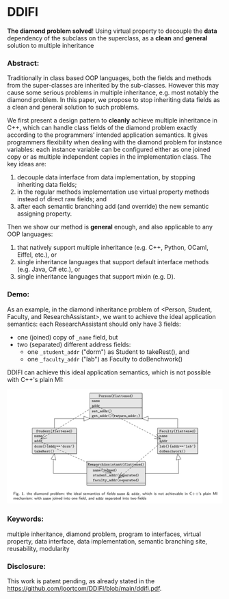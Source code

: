 # DDIFI
**The diamond problem solved**! Using virtual property to
decouple the **data** dependency of the subclass on the
superclass, as a **clean** and **general** solution to multiple
inheritance

### Abstract:

Traditionally in class based OOP languages, both the fields and methods from the super-classes are
inherited by the sub-classes. However this may cause some serious problems in multiple inheritance,
e.g. most notably the diamond problem. In this paper, we propose to stop inheriting data fields
as a clean and general solution to such problems.

We first present a design pattern to **cleanly**
achieve multiple inheritance in C++, which can handle class fields of the diamond problem exactly
according to the programmers’ intended application semantics. It gives programmers flexibility when
dealing with the diamond problem for instance variables: each instance variable can be configured
either as one joined copy or as multiple independent copies in the implementation class. The key ideas are:
1) decouple data interface from data implementation, by stopping inheriting data fields;
2) in the regular methods implementation
use virtual property methods instead of direct raw fields; and
3) after each semantic branching add (and override) the new semantic assigning property.

Then we show our method is **general** enough,
and also applicable to any OOP languages:
1) that natively support multiple inheritance (e.g. C++, Python, OCaml, Eiffel, etc.), or
2) single inheritance languages that support default interface methods (e.g. Java, C# etc.), or
3) single inheritance languages that support mixin (e.g. D).

### Demo:
As an example, in the diamond inheritance problem of <Person, Student, Faculty, and ResearchAssistant>, 
we want to achieve the ideal application semantics: each ResearchAssistant should only have 3 fields:
* one (joined) copy of `_name` field, but
* two (separated) different address fields:
  * one `_student_addr` ("dorm") as Student to takeRest(), and
  * one `_faculty_addr` ("lab") as Faculty to doBenchwork()

DDIFI can achieve this ideal application semantics, which is not possible with C++'s plain MI:

![ideal application semantics](https://github.com/joortcom/DDIFI/blob/main/talk/diamond_univ.png)

### Keywords:

multiple inheritance, diamond problem, program to interfaces,
virtual property, data interface, data implementation, semantic branching site, reusability, modularity


### Disclosure:

This work is patent pending, as already stated in the https://github.com/joortcom/DDIFI/blob/main/ddifi.pdf.
